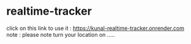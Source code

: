 # realtime-tracker

click on this link to use it  : https://kunal-realtime-tracker.onrender.com    
note : please note turn your location on .....
